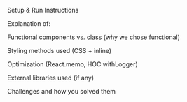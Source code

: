 Setup & Run Instructions

Explanation of:

Functional components vs. class (why we chose functional)

Styling methods used (CSS + inline)

Optimization (React.memo, HOC withLogger)

External libraries used (if any)

Challenges and how you solved them
